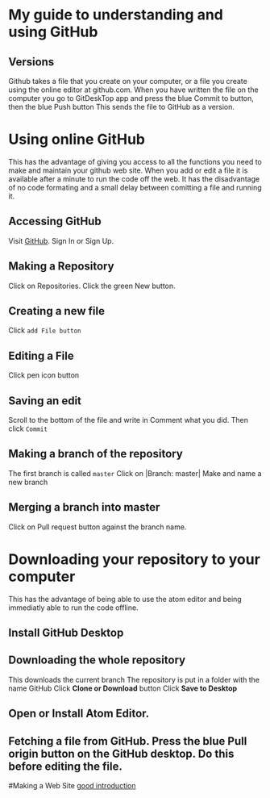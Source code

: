 # My guide to understanding and using GitHub
## Versions
Github takes a file that you create on your computer, or a file you create using the online editor at github.com.
When you have written the file on the computer you go to GitDeskTop app and press the blue Commit to button, then the blue Push button
This sends the file to GitHub as a version.

# Using online GitHub
This has the advantage of giving you access to all the functions you need to make and maintain your github web site. When you add or edit a file it is available after a minute to run the code off the web. It has the disadvantage of no code formating and a small delay between comitting a file and running it.
## Accessing GitHub
Visit [GitHub](https://github.com).  Sign In or Sign Up.
## Making a Repository
Click on Repositories.  Click the green New button.
## Creating a new file
Click `add File button`
## Editing a File
Click pen icon button
## Saving an edit
Scroll to the bottom of the file and write in Comment what you did.
Then click `Commit`
## Making a branch of the repository
The first branch is called `master`
Click on |Branch: master|
Make and name a new branch
## Merging a branch into master
Click on Pull request button against the branch name.


# Downloading your repository to your computer
This has the advantage of being able to use the atom editor and being immediatly able to run the code offline.
## Install GitHub Desktop
## Downloading the whole repository
This downloads the current branch
The repository is put in a folder with the name GitHub
Click **Clone or Download** button
Click **Save to Desktop**


## Open or Install Atom Editor.




## Fetching a file from GitHub.  Press the blue Pull origin button on the GitHub desktop. Do this before editing the file.
#Making a Web Site
[good introduction](http://jmcglone.com/guides/github-pages/)
